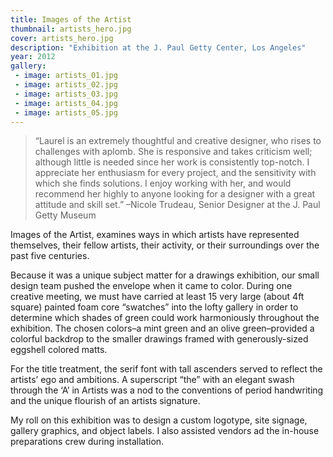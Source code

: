```yaml
---
title: Images of the Artist
thumbnail: artists_hero.jpg
cover: artists_hero.jpg
description: "Exhibition at the J. Paul Getty Center, Los Angeles"
year: 2012
gallery:
 - image: artists_01.jpg
 - image: artists_02.jpg
 - image: artists_03.jpg
 - image: artists_04.jpg
 - image: artists_05.jpg
---
```


> “Laurel is an extremely thoughtful and creative designer, who rises to challenges with aplomb. She is responsive and takes criticism well; although little is needed since her work is consistently top-notch. I appreciate her enthusiasm for every project, and the sensitivity with which she finds solutions. I enjoy working with her, and would recommend her highly to anyone looking for a designer with a great attitude and skill set.” –Nicole Trudeau, Senior Designer at the J. Paul Getty Museum

Images of the Artist, examines ways in which artists have represented themselves, their fellow artists, their activity, or their surroundings over the past five centuries. 

Because it was a unique subject matter for a drawings exhibition, our small design team pushed the envelope when it came to color. During one creative meeting, we must have carried at least 15 very large (about 4ft square) painted foam core “swatches” into the lofty gallery in order to determine which shades of green could work harmoniously throughout the exhibition. The chosen colors–a mint green and an olive green–provided a colorful backdrop to the smaller drawings framed with generously-sized eggshell colored matts. 

For the title treatment, the serif font with tall ascenders served to reflect the artists’ ego and ambitions. A superscript “the” with an elegant swash through the ‘A’ in Artists was a nod to the conventions of period handwriting and the unique flourish of an artists signature.  

My roll on this exhibition was to design a custom logotype, site signage, gallery graphics, and object labels. I also assisted vendors ad the in-house preparations crew during installation. 